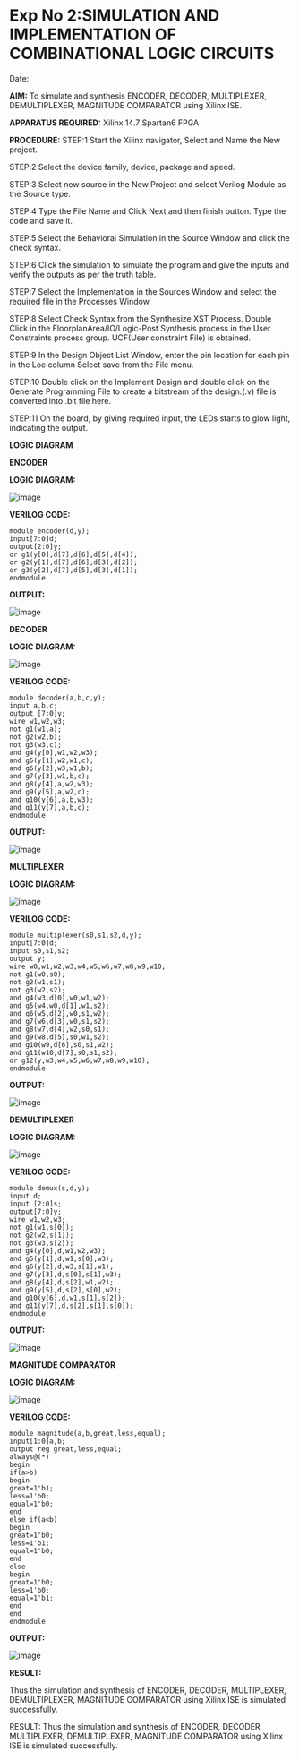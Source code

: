 # Exp No 2:SIMULATION AND IMPLEMENTATION OF  COMBINATIONAL LOGIC CIRCUITS #
Date:

**AIM:**
 To simulate and synthesis ENCODER, DECODER, MULTIPLEXER, DEMULTIPLEXER, MAGNITUDE COMPARATOR using Xilinx ISE.

**APPARATUS REQUIRED:**
Xilinx 14.7
Spartan6 FPGA
  
**PROCEDURE:**
STEP:1  Start  the Xilinx navigator, Select and Name the New project.


STEP:2  Select the device family, device, package and speed. 


STEP:3  Select new source in the New Project and select Verilog Module as the Source type.


STEP:4  Type the File Name and Click Next and then finish button. Type the code and save it.


STEP:5  Select the Behavioral Simulation in the Source Window and click the check syntax.   


STEP:6  Click the simulation to simulate the program and  give the inputs and verify the outputs as per the truth table.     


STEP:7  Select the Implementation in the Sources Window and select the required file in the Processes Window.


STEP:8  Select Check Syntax from the Synthesize  XST Process. Double Click in the  FloorplanArea/IO/Logic-Post Synthesis process in the User Constraints process group. UCF(User constraint File) is obtained. 


STEP:9  In the Design Object List Window, enter the pin location for each pin in the Loc column Select save from the File menu.


STEP:10 Double click on the Implement Design and double click on the Generate Programming File to create a bitstream of the design.(.v) file is converted into .bit file here.


STEP:11  On the board, by giving required input, the LEDs starts to glow light, indicating the output.


**LOGIC DIAGRAM**

**ENCODER**

**LOGIC DIAGRAM:**

![image](https://github.com/navaneethans/VLSI-LAB-EXP-2/assets/6987778/3cd1f95e-7531-4cad-9154-fdd397ac439e)


**VERILOG CODE:**
```
module encoder(d,y);
input[7:0]d;
output[2:0]y;
or g1(y[0],d[7],d[6],d[5],d[4]);
or g2(y[1],d[7],d[6],d[3],d[2]);
or g3(y[2],d[7],d[5],d[3],d[1]);
endmodule

```

**OUTPUT:**

![image](https://github.com/hsmukesh/VLSI-LAB-EXP-2/assets/159506763/8722e82b-3333-45fc-9ade-583b6a326828)



**DECODER**

**LOGIC DIAGRAM:**

![image](https://github.com/navaneethans/VLSI-LAB-EXP-2/assets/6987778/45a5e6cf-bbe0-4fd5-ac84-e5ad4477483b)

**VERILOG CODE:**
```
module decoder(a,b,c,y);
input a,b,c;
output [7:0]y;
wire w1,w2,w3;
not g1(w1,a);
not g2(w2,b);
not g3(w3,c);
and g4(y[0],w1,w2,w3);
and g5(y[1],w2,w1,c);
and g6(y[2],w3,w1,b);
and g7(y[3],w1,b,c);
and g8(y[4],a,w2,w3);
and g9(y[5],a,w2,c);
and g10(y[6],a,b,w3);
and g11(y[7],a,b,c);
endmodule
```

**OUTPUT:**

![image](https://github.com/hsmukesh/VLSI-LAB-EXP-2/assets/159506763/47f6a884-44ec-4a9d-94cc-5403fbbd07e9)



**MULTIPLEXER**

**LOGIC DIAGRAM:**

![image](https://github.com/navaneethans/VLSI-LAB-EXP-2/assets/6987778/427f75b2-8e67-44b9-ac45-a66651787436)

**VERILOG CODE:**
```
module multiplexer(s0,s1,s2,d,y);
input[7:0]d;
input s0,s1,s2;
output y;
wire w0,w1,w2,w3,w4,w5,w6,w7,w8,w9,w10;
not g1(w0,s0);
not g2(w1,s1);
not g3(w2,s2);
and g4(w3,d[0],w0,w1,w2);
and g5(w4,w0,d[1],w1,s2);
and g6(w5,d[2],w0,s1,w2);
and g7(w6,d[3],w0,s1,s2);
and g8(w7,d[4],w2,s0,s1);
and g9(w8,d[5],s0,w1,s2);
and g10(w9,d[6],s0,s1,w2);
and g11(w10,d[7],s0,s1,s2);
or g12(y,w3,w4,w5,w6,w7,w8,w9,w10);
endmodule

```

**OUTPUT:**

![image](https://github.com/hsmukesh/VLSI-LAB-EXP-2/assets/159506763/5f686259-8a14-477a-ac46-1a3dca4a3795)



**DEMULTIPLEXER**

**LOGIC DIAGRAM:**

![image](https://github.com/navaneethans/VLSI-LAB-EXP-2/assets/6987778/1c45a7fc-08ac-4f76-87f2-c084e7150557)

**VERILOG CODE:**
```
module demux(s,d,y);
input d;
input [2:0]s;
output[7:0]y;
wire w1,w2,w3;
not g1(w1,s[0]);
not g2(w2,s[1]);
not g3(w3,s[2]);
and g4(y[0],d,w1,w2,w3);
and g5(y[1],d,w1,s[0],w3);
and g6(y[2],d,w3,s[1],w1);
and g7(y[3],d,s[0],s[1],w3);
and g8(y[4],d,s[2],w1,w2);
and g9(y[5],d,s[2],s[0],w2);
and g10(y[6],d,w1,s[1],s[2]);
and g11(y[7],d,s[2],s[1],s[0]);
endmodule

```

**OUTPUT:**

![image](https://github.com/hsmukesh/VLSI-LAB-EXP-2/assets/159506763/b1e802c6-9136-4b56-a906-c0358df13937)



**MAGNITUDE COMPARATOR**

**LOGIC DIAGRAM:**

![image](https://github.com/navaneethans/VLSI-LAB-EXP-2/assets/6987778/b2fe7a05-6bf7-4dcb-8f5d-28abbf7ea8c2)

**VERILOG CODE:**
```
module magnitude(a,b,great,less,equal);
input[1:0]a,b;
output reg great,less,equal;
always@(*)
begin
if(a>b)
begin 
great=1'b1;
less=1'b0;
equal=1'b0;
end 
else if(a<b)
begin
great=1'b0;
less=1'b1;
equal=1'b0;
end 
else 
begin
great=1'b0;
less=1'b0;
equal=1'b1;
end 
end 
endmodule
```

**OUTPUT:**

![image](https://github.com/hsmukesh/VLSI-LAB-EXP-2/assets/159506763/0985d92c-f26a-4f2a-81b1-c7bbef7b1419)

**RESULT:**

Thus the simulation and synthesis of ENCODER, DECODER, MULTIPLEXER, DEMULTIPLEXER, MAGNITUDE COMPARATOR using Xilinx ISE is simulated successfully.



  


RESULT:
Thus the simulation and synthesis of ENCODER, DECODER, MULTIPLEXER, DEMULTIPLEXER, MAGNITUDE COMPARATOR using Xilinx ISE is simulated successfully.


